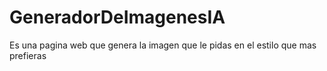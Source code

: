 # GeneradorDeImagenesIA
Es una pagina web que genera la imagen que le pidas en el estilo que mas prefieras

